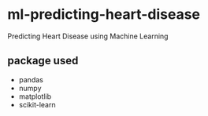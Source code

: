 # ml-predicting-heart-disease
Predicting Heart Disease using Machine Learning

## package used
* pandas
* numpy
* matplotlib
* scikit-learn
